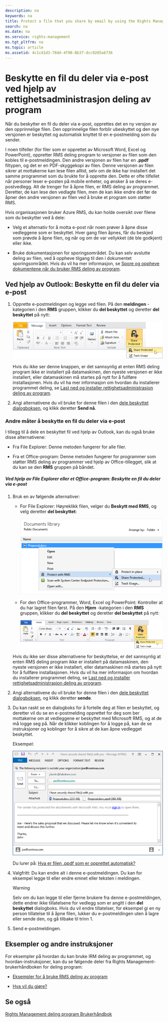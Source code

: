 ```yaml
---
description: na
keywords: na
title: Protect a file that you share by email by using the Rights Management sharing application
search: na
ms.date: na
ms.service: rights-management
ms.tgt_pltfrm: na
ms.topic: article
ms.assetid: 4c1cd1d3-78dd-4f90-8b37-dcc9205a6736
---
```

# Beskytte en fil du deler via e-post ved hjelp av rettighetsadministrasjon deling av program
Når du beskytter en fil du deler via e-post, opprettes det en ny versjon av den opprinnelige filen. Den opprinnelige filen forblir ubeskyttet og den nye versjonen er beskyttet og automatisk knyttet til en e-postmelding som du sender.

I noen tilfeller (for filer som er opprettet av Microsoft Word, Excel og PowerPoint), oppretter RMS deling program to versjoner av filen som den kobles til e-postmeldingen. Den andre versjonen av filen har en **.ppdf** filtypen, og det er en PDF-skyggekopi av filen. Denne versjonen av filen sikrer at mottakerne kan lese filen alltid, selv om de ikke har installert det samme programmet som du brukte for å opprette den. Dette er ofte tilfellet når personer leser e-posten på mobile enheter, og ønsker å se deres e-postvedlegg. Alt de trenger for å åpne filen, er RMS deling av programmet. Deretter, de kan lese den vedlagte filen, men de kan ikke endre det før de åpner den andre versjonen av filen ved å bruke et program som støtter RMS.

Hvis organisasjonen bruker Azure RMS, du kan holde oversikt over filene som du beskytter ved å dele:

-   Velg et alternativ for å motta e-post når noen prøver å åpne disse vedleggene som er beskyttet. Hver gang filen åpnes, får du beskjed som prøvde å åpne filen, og når og om de var vellykket (de ble godkjent) eller ikke.

-   Bruke dokumentasjonen for sporingsområdet. Du kan selv avslutte deling av filen, ved å oppheve tilgang til den i dokumentet sporingsområdet. Hvis du vil ha mer informasjon, se [Spore og oppheve dokumentene når du bruker RMS deling av program](../Topic/Track_and_revoke_your_documents_when_you_use_the_RMS_sharing_application.md).

## Ved hjelp av Outlook: Beskytte en fil du deler via e-post

1.  Opprette e-postmeldingen og legge ved filen. På den **meldingen** -kategorien i den **RMS** gruppen, klikker du **del beskyttet** og deretter **del beskyttet** på nytt:

    ![](../Image/ADRMS_MSRMSApp_SP_OutlookToolbar.png)

    Hvis du ikke ser denne knappen, er det sannsynlig at enten RMS deling program ikke er installert på datamaskinen, den nyeste versjonen er ikke installert, eller datamaskinen må startes på nytt for å fullføre installasjonen. Hvis du vil ha mer informasjon om hvordan du installerer programmet deling, se [Last ned og installer rettighetsadministrasjon deling av program](../Topic/Download_and_install_the_Rights_Management_sharing_application.md).

2.  Angi alternativene du vil bruke for denne filen i den [dele beskyttet dialogboksen](http://technet.microsoft.com/library/dn574738.aspx), og klikk deretter **Send nå**.

### Andre måter å beskytte en fil du deler via e-post
I tillegg til å dele en beskyttet fil ved hjelp av Outlook, kan du også bruke disse alternativene:

-   Fra File Explorer: Denne metoden fungerer for alle filer.

-   Fra et Office-program: Denne metoden fungerer for programmer som støtter RMS deling av programmer ved hjelp av Office-tillegget, slik at du kan se den **RMS** gruppen på båndet.

##### Ved hjelp av File Explorer eller et Office-program: Beskytte en fil du deler via e-post

1.  Bruk en av følgende alternativer:

    -   For File Explorer: Høyreklikk filen, velger du **Beskytt med RMS**, og velg deretter **del beskyttet**:

        ![](../Image/ADRMS_MSRMSApp_ShareProtectedMenu.png)

    -   For den Office-programmer, Word, Excel og PowerPoint: Kontroller at du har lagret filen først. På den **Hjem** -kategorien i den **RMS** gruppen, klikker du **del beskyttet** og deretter **del beskyttet** på nytt:

        ![](../Image/ADRMS_MSRMSApp_SP_OfficeToolbar.png)

    Hvis du ikke ser disse alternativene for beskyttelse, er det sannsynlig at enten RMS deling program ikke er installert på datamaskinen, den nyeste versjonen er ikke installert, eller datamaskinen må startes på nytt for å fullføre installasjonen. Hvis du vil ha mer informasjon om hvordan du installerer programmet deling, se [Last ned og installer rettighetsadministrasjon deling av program](../Topic/Download_and_install_the_Rights_Management_sharing_application.md).

2.  Angi alternativene du vil bruke for denne filen i den [dele beskyttet dialogboksen](http://technet.microsoft.com/library/dn574738.aspx), og klikk deretter **sende**.

3.  Du kan raskt se en dialogboks for å fortelle deg at filen er beskyttet, og deretter vil du se en e-postmelding opprettet for deg som ber mottakerne om at vedleggene er beskyttet med Microsoft RMS, og at de må logge seg på. Når de klikker koblingen for å logge på, kan de se instruksjoner og koblinger for å sikre at de kan åpne vedlegget beskyttet.

    Eksempel:

    ![](../Image/ADRMS_MSRMSApp_EmailMessage.PNG)

    Du lurer på: [Hva er filen .ppdf som er opprettet automatisk?](../Topic/Dialog_box_options_for_the_Rights_Management_sharing_application.md#BKMK_PPDF)

4.  Valgfritt: Du kan endre alt i denne e-postmeldingen. Du kan for eksempel legge til eller endre emnet eller teksten i meldingen.

    > [!WARNING]
    > Selv om du kan legge til eller fjerne brukere fra denne e-postmeldingen, dette endrer ikke tillatelsene for vedlegg som er angitt i den **del beskyttet** dialogboks. Hvis du vil endre tillatelser, for eksempel gi en ny person tillatelse til å åpne filen, lukker du e-postmeldingen uten å lagre eller sende den, og gå tilbake til trinn 1.

5.  Send e-postmeldingen.

## Eksempler og andre instruksjoner
For eksempler på hvordan du kan bruke IRM deling av programmet, og hvordan-instruksjoner, kan du se følgende deler fra Rights Management-brukerhåndboken for deling program:

-   [Eksempler for å bruke RMS deling av program](../Topic/Rights_Management_sharing_application_user_guide.md#BKMK_SharingExamples)

-   [Hva vil du gjøre?](../Topic/Rights_Management_sharing_application_user_guide.md#BKMK_SharingInstructions)

## Se også
[Rights Management deling program Brukerhåndbok](../Topic/Rights_Management_sharing_application_user_guide.md)

